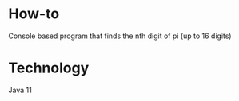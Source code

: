 # How-to
Console based program that finds the nth digit of pi (up to 16 digits)

# Technology
Java 11
